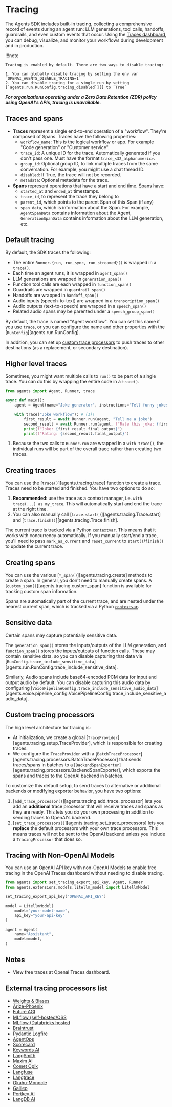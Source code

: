 # Tracing

The Agents SDK includes built-in tracing, collecting a comprehensive record of events during an agent run: LLM generations, tool calls, handoffs, guardrails, and even custom events that occur. Using the [Traces dashboard](https://platform.openai.com/traces), you can debug, visualize, and monitor your workflows during development and in production.

!!!note

    Tracing is enabled by default. There are two ways to disable tracing:

    1. You can globally disable tracing by setting the env var `OPENAI_AGENTS_DISABLE_TRACING=1`
    2. You can disable tracing for a single run by setting [`agents.run.RunConfig.tracing_disabled`][] to `True`

***For organizations operating under a Zero Data Retention (ZDR) policy using OpenAI's APIs, tracing is unavailable.***

## Traces and spans

-   **Traces** represent a single end-to-end operation of a "workflow". They're composed of Spans. Traces have the following properties:
    -   `workflow_name`: This is the logical workflow or app. For example "Code generation" or "Customer service".
    -   `trace_id`: A unique ID for the trace. Automatically generated if you don't pass one. Must have the format `trace_<32_alphanumeric>`.
    -   `group_id`: Optional group ID, to link multiple traces from the same conversation. For example, you might use a chat thread ID.
    -   `disabled`: If True, the trace will not be recorded.
    -   `metadata`: Optional metadata for the trace.
-   **Spans** represent operations that have a start and end time. Spans have:
    -   `started_at` and `ended_at` timestamps.
    -   `trace_id`, to represent the trace they belong to
    -   `parent_id`, which points to the parent Span of this Span (if any)
    -   `span_data`, which is information about the Span. For example, `AgentSpanData` contains information about the Agent, `GenerationSpanData` contains information about the LLM generation, etc.

## Default tracing

By default, the SDK traces the following:

-   The entire `Runner.{run, run_sync, run_streamed}()` is wrapped in a `trace()`.
-   Each time an agent runs, it is wrapped in `agent_span()`
-   LLM generations are wrapped in `generation_span()`
-   Function tool calls are each wrapped in `function_span()`
-   Guardrails are wrapped in `guardrail_span()`
-   Handoffs are wrapped in `handoff_span()`
-   Audio inputs (speech-to-text) are wrapped in a `transcription_span()`
-   Audio outputs (text-to-speech) are wrapped in a `speech_span()`
-   Related audio spans may be parented under a `speech_group_span()`

By default, the trace is named "Agent workflow". You can set this name if you use `trace`, or you can configure the name and other properties with the [`RunConfig`][agents.run.RunConfig].

In addition, you can set up [custom trace processors](#custom-tracing-processors) to push traces to other destinations (as a replacement, or secondary destination).

## Higher level traces

Sometimes, you might want multiple calls to `run()` to be part of a single trace. You can do this by wrapping the entire code in a `trace()`.

```python
from agents import Agent, Runner, trace

async def main():
    agent = Agent(name="Joke generator", instructions="Tell funny jokes.")

    with trace("Joke workflow"): # (1)!
        first_result = await Runner.run(agent, "Tell me a joke")
        second_result = await Runner.run(agent, f"Rate this joke: {first_result.final_output}")
        print(f"Joke: {first_result.final_output}")
        print(f"Rating: {second_result.final_output}")
```

1. Because the two calls to `Runner.run` are wrapped in a `with trace()`, the individual runs will be part of the overall trace rather than creating two traces.

## Creating traces

You can use the [`trace()`][agents.tracing.trace] function to create a trace. Traces need to be started and finished. You have two options to do so:

1. **Recommended**: use the trace as a context manager, i.e. `with trace(...) as my_trace`. This will automatically start and end the trace at the right time.
2. You can also manually call [`trace.start()`][agents.tracing.Trace.start] and [`trace.finish()`][agents.tracing.Trace.finish].

The current trace is tracked via a Python [`contextvar`](https://docs.python.org/3/library/contextvars.html). This means that it works with concurrency automatically. If you manually start/end a trace, you'll need to pass `mark_as_current` and `reset_current` to `start()`/`finish()` to update the current trace.

## Creating spans

You can use the various [`*_span()`][agents.tracing.create] methods to create a span. In general, you don't need to manually create spans. A [`custom_span()`][agents.tracing.custom_span] function is available for tracking custom span information.

Spans are automatically part of the current trace, and are nested under the nearest current span, which is tracked via a Python [`contextvar`](https://docs.python.org/3/library/contextvars.html).

## Sensitive data

Certain spans may capture potentially sensitive data.

The `generation_span()` stores the inputs/outputs of the LLM generation, and `function_span()` stores the inputs/outputs of function calls. These may contain sensitive data, so you can disable capturing that data via [`RunConfig.trace_include_sensitive_data`][agents.run.RunConfig.trace_include_sensitive_data].

Similarly, Audio spans include base64-encoded PCM data for input and output audio by default. You can disable capturing this audio data by configuring [`VoicePipelineConfig.trace_include_sensitive_audio_data`][agents.voice.pipeline_config.VoicePipelineConfig.trace_include_sensitive_audio_data].

## Custom tracing processors

The high level architecture for tracing is:

-   At initialization, we create a global [`TraceProvider`][agents.tracing.setup.TraceProvider], which is responsible for creating traces.
-   We configure the `TraceProvider` with a [`BatchTraceProcessor`][agents.tracing.processors.BatchTraceProcessor] that sends traces/spans in batches to a [`BackendSpanExporter`][agents.tracing.processors.BackendSpanExporter], which exports the spans and traces to the OpenAI backend in batches.

To customize this default setup, to send traces to alternative or additional backends or modifying exporter behavior, you have two options:

1. [`add_trace_processor()`][agents.tracing.add_trace_processor] lets you add an **additional** trace processor that will receive traces and spans as they are ready. This lets you do your own processing in addition to sending traces to OpenAI's backend.
2. [`set_trace_processors()`][agents.tracing.set_trace_processors] lets you **replace** the default processors with your own trace processors. This means traces will not be sent to the OpenAI backend unless you include a `TracingProcessor` that does so.


## Tracing with Non-OpenAI Models

You can use an OpenAI API key with non-OpenAI Models to enable free tracing in the OpenAI Traces dashboard without needing to disable tracing.

```python
from agents import set_tracing_export_api_key, Agent, Runner
from agents.extensions.models.litellm_model import LitellmModel

set_tracing_export_api_key("OPENAI_API_KEY")

model = LitellmModel(
    model="your-model-name",
    api_key="your-api-key"
)

agent = Agent(
    name="Assistant",
    model=model,
)
```

## Notes
- View free traces at Openai Traces dashboard.


## External tracing processors list

-   [Weights & Biases](https://weave-docs.wandb.ai/guides/integrations/openai_agents)
-   [Arize-Phoenix](https://docs.arize.com/phoenix/tracing/integrations-tracing/openai-agents-sdk)
-   [Future AGI](https://docs.futureagi.com/future-agi/products/observability/auto-instrumentation/openai_agents)
-   [MLflow (self-hosted/OSS](https://mlflow.org/docs/latest/tracing/integrations/openai-agent)
-   [MLflow (Databricks hosted](https://docs.databricks.com/aws/en/mlflow/mlflow-tracing#-automatic-tracing)
-   [Braintrust](https://braintrust.dev/docs/guides/traces/integrations#openai-agents-sdk)
-   [Pydantic Logfire](https://logfire.pydantic.dev/docs/integrations/llms/openai/#openai-agents)
-   [AgentOps](https://docs.agentops.ai/v1/integrations/agentssdk)
-   [Scorecard](https://docs.scorecard.io/docs/documentation/features/tracing#openai-agents-sdk-integration)
-   [Keywords AI](https://docs.keywordsai.co/integration/development-frameworks/openai-agent)
-   [LangSmith](https://docs.smith.langchain.com/observability/how_to_guides/trace_with_openai_agents_sdk)
-   [Maxim AI](https://www.getmaxim.ai/docs/observe/integrations/openai-agents-sdk)
-   [Comet Opik](https://www.comet.com/docs/opik/tracing/integrations/openai_agents)
-   [Langfuse](https://langfuse.com/docs/integrations/openaiagentssdk/openai-agents)
-   [Langtrace](https://docs.langtrace.ai/supported-integrations/llm-frameworks/openai-agents-sdk)
-   [Okahu-Monocle](https://github.com/monocle2ai/monocle)
-   [Galileo](https://v2docs.galileo.ai/integrations/openai-agent-integration#openai-agent-integration)
-   [Portkey AI](https://portkey.ai/docs/integrations/agents/openai-agents)
-   [LangDB AI](https://docs.langdb.ai/getting-started/working-with-agent-frameworks/working-with-openai-agents-sdk)
